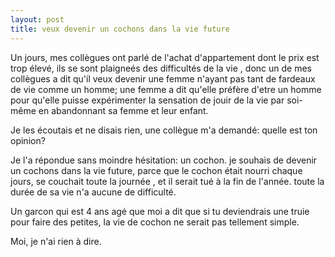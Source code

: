 ```yaml
---
layout: post
title: veux devenir un cochons dans la vie future
---
```


Un jours, mes collègues ont parlé de l'achat d'appartement dont le prix est trop élevé, ils se sont plaigneés des difficultés de la vie , donc un de mes collègues a dit qu'il veux devenir une femme n'ayant pas tant de fardeaux de vie comme un homme; une femme a dit qu'elle préfère d'etre un homme pour qu'elle puisse expérimenter la sensation de jouir de la vie par soi-même en abandonnant sa femme et leur enfant.

Je les écoutais et ne disais rien, une collègue m'a demandé: quelle est ton opinion?

Je l'a répondue sans moindre hésitation: un cochon. je souhais de devenir un cochons dans la vie future, parce que le cochon était nourri chaque jours, se couchait toute la journée , et il serait tué à la fin de l'année. toute la durée de sa vie n'a aucune de difficulté.

Un garcon qui est 4 ans agé que moi a dit que si tu deviendrais une truie pour faire des petites, la vie de cochon ne serait pas tellement simple.

Moi, je n'ai rien à dire.
